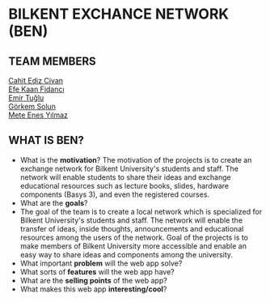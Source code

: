 # BILKENT EXCHANCE NETWORK (BEN)

## TEAM MEMBERS

[Cahit Ediz Civan](https://github.com/Edizc) <br>
[Efe Kaan Fidancı](https://github.com/EfeKN) <br>
[Emir Tuğlu](https://github.com/emirtuglu) <br>
[Görkem Solun](https://github.com/gorkemsolun) <br>
[Mete Enes Yılmaz](https://github.com/metenes) <br>

## WHAT IS BEN?

- What is the **motivation**?
The motivation of the projects is to create an exchange network for Bilkent University's students and staff. The network will enable students to share their ideas and exchange educational resources such as lecture books, slides, hardware components (Basys 3), and even the registered courses. 
- What are the **goals**?
- The goal of the team is to create a local network which is specialized for Bilkent University's students and staff. The network will enable the transfer of ideas, inside thoughts, announcements and educational resources  among the users of the network. Goal of the projects is to make members of Bilkent University more accessible and enable an easy way to share ideas and components among the university. 
- What important **problem** will the web app solve?
- What sorts of **features** will the web app have?
- What are the **selling points** of the web app?
- What makes this web app **interesting/cool**?
